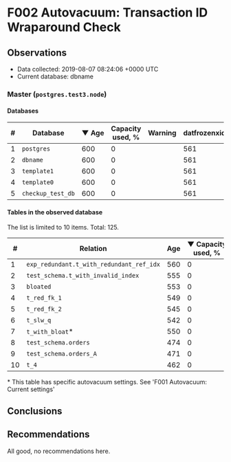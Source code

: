 # F002 Autovacuum: Transaction ID Wraparound Check #

## Observations ##
- Data collected: 2019-08-07 08:24:06 +0000 UTC
- Current database: dbname




### Master (`postgres.test3.node`) ###


#### Databases ####


| \# | Database | &#9660;&nbsp;Age | Capacity used, % | Warning | datfrozenxid |
|--|--------|-----|------------------|---------|--------------|
| 1 |`postgres`|600 |0 |  |561 |
| 2 |`dbname`|600 |0 |  |561 |
| 3 |`template1`|600 |0 |  |561 |
| 4 |`template0`|600 |0 |  |561 |
| 5 |`checkup_test_db`|600 |0 |  |561 |


#### Tables in the observed database ####
The list is limited to 10 items. Total: 125.

| \# | Relation | Age | &#9660;&nbsp;Capacity used, % | Warning |rel_relfrozenxid | toast_relfrozenxid |
|---|-------|-----|------------------|---------|-----------------|--------------------|
| 1 |`exp_redundant.t_with_redundant_ref_idx` |560 |0 |  |601 |0 |
| 2 |`test_schema.t_with_invalid_index` |555 |0 |  |606 |0 |
| 3 |`bloated` |553 |0 |  |608 |0 |
| 4 |`t_red_fk_1` |549 |0 |  |612 |0 |
| 5 |`t_red_fk_2` |545 |0 |  |616 |0 |
| 6 |`t_slw_q` |542 |0 |  |619 |0 |
| 7 |`t_with_bloat`\* |550 |0 |  |611 |0 |
| 8 |`test_schema.orders` |474 |0 |  |687 |0 |
| 9 |`test_schema.orders_A` |471 |0 |  |690 |0 |
| 10 |`t_4` |462 |0 |  |699 |0 |


\* This table has specific autovacuum settings. See 'F001 Autovacuum: Current settings'


## Conclusions ##
 


## Recommendations ##
  All good, no recommendations here.
 

